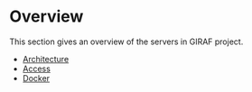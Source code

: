 # Overview

This section gives an overview of the servers in GIRAF project.

- [Architecture](./architecture.md)
- [Access](./access.md)
- [Docker](./Docker/index.md)